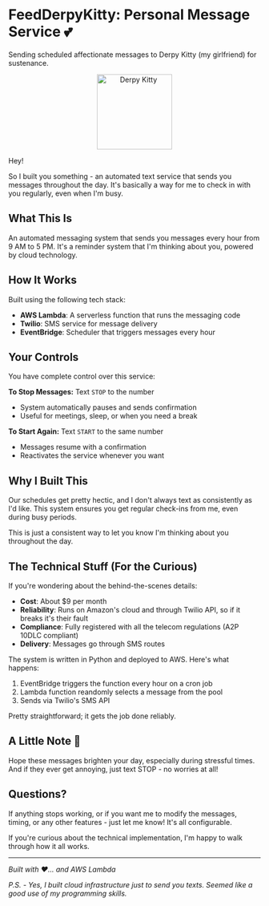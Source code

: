 # FeedDerpyKitty: Personal Message Service 💕
Sending scheduled affectionate messages to Derpy Kitty (my girlfriend) for sustenance.
<div align="center">
  <img src="https://64.media.tumblr.com/d6dfa59fa507e1de71f610b2551e1dce/53a0528a42b8151f-6f/s540x810/313f2d2292dba7be3f3eb6723f668eead64cf57e.gifv" width="150" height="150" alt="Derpy Kitty">
</div>

Hey! 

So I built you something - an automated text service that sends you messages throughout the day. It's basically a way for me to check in with you regularly, even when I'm busy.

## What This Is

An automated messaging system that sends you messages every hour from 9 AM to 5 PM. It's a reminder system that I'm thinking about you, powered by cloud technology.

## How It Works

Built using the following tech stack:
- **AWS Lambda**: A serverless function that runs the messaging code
- **Twilio**: SMS service for message delivery
- **EventBridge**: Scheduler that triggers messages every hour

## Your Controls

You have complete control over this service:

**To Stop Messages:** Text `STOP` to the number
- System automatically pauses and sends confirmation
- Useful for meetings, sleep, or when you need a break

**To Start Again:** Text `START` to the same number
- Messages resume with a confirmation
- Reactivates the service whenever you want

## Why I Built This

Our schedules get pretty hectic, and I don't always text as consistently as I'd like. This system ensures you get regular check-ins from me, even during busy periods.

This is just a consistent way to let you know I'm thinking about you throughout the day.

## The Technical Stuff (For the Curious)

If you're wondering about the behind-the-scenes details:

- **Cost**: About $9 per month
- **Reliability**: Runs on Amazon's cloud and through Twilio API, so if it breaks it's their fault
- **Compliance**: Fully registered with all the telecom regulations (A2P 10DLC compliant)
- **Delivery**: Messages go through SMS routes

The system is written in Python and deployed to AWS. Here's what happens:
1. EventBridge triggers the function every hour on a cron job
2. Lambda function reandomly selects a message from the pool
3. Sends via Twilio's SMS API

Pretty straightforward; it gets the job done reliably.

## A Little Note 💌

Hope these messages brighten your day, especially during stressful times. And if they ever get annoying, just text STOP - no worries at all!

## Questions?

If anything stops working, or if you want me to modify the messages, timing, or any other features - just let me know! It's all configurable.

If you're curious about the technical implementation, I'm happy to walk through how it all works.

---

*Built with ❤️... and AWS Lambda*

*P.S. - Yes, I built cloud infrastructure just to send you texts. Seemed like a good use of my programming skills.*

